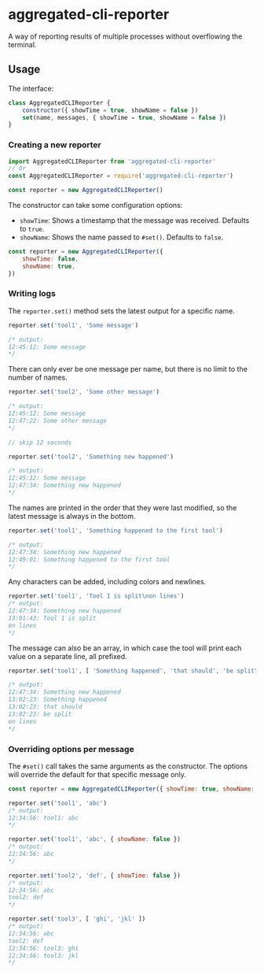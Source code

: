 aggregated-cli-reporter
=======================

A way of reporting results of multiple processes without overflowing the terminal.


Usage
-----

The interface:

```js
class AggregatedCLIReporter {
	constructor({ showTime = true, showName = false })
	set(name, messages, { showTime = true, showName = false })
}
```


### Creating a new reporter

```js
import AggregatedCLIReporter from 'aggregated-cli-reporter'
// Or
const AggregatedCLIReporter = require('aggregated-cli-reporter')

const reporter = new AggregatedCLIReporter()
```

The constructor can take some configuration options:

- `showTime`: Shows a timestamp that the message was received. Defaults to `true`.
- `showName`: Shows the name passed to `#set()`. Defaults to `false`.

```js
const reporter = new AggregatedCLIReporter({
	showTime: false,
	showName: true,
})
```


### Writing logs

The `reporter.set()` method sets the latest output for a specific name.
```js
reporter.set('tool1', 'Some message')

/* output:
12:45:12: Some message
*/
```

There can only ever be one message per name, but there is no limit to the number
of names.

```js
reporter.set('tool2', 'Some other message')

/* output:
12:45:12: Some message
12:47:22: Some other message
*/

// skip 12 seconds

reporter.set('tool2', 'Something new happened')

/* output:
12:45:12: Some message
12:47:34: Something new happened
*/
```

The names are printed in the order that they were last modified, so the latest
message is always in the bottom.

```js
reporter.set('tool1', 'Something happened to the first tool')

/* output:
12:47:34: Something new happened
12:49:01: Something happened to the first tool
*/
```

Any characters can be added, including colors and newlines.

```js
reporter.set('tool1', 'Tool 1 is split\non lines')
/* output:
12:47:34: Something new happened
13:01:43: Tool 1 is split
on lines
*/
```


The message can also be an array, in which case the tool will print each value
on a separate line, all prefixed.

```js
reporter.set('tool1', [ 'Something happened', 'that should', 'be split\non lines' ])

/* output:
12:47:34: Something new happened
13:02:23: Something happened
13:02:23: that should
13:02:23: be split
on lines
*/
```


### Overriding options per message

The `#set()` call takes the same arguments as the constructor. The options will
override the default for that specific message only.

```js
const reporter = new AggregatedCLIReporter({ showTime: true, showName: true })

reporter.set('tool1', 'abc')
/* output:
12:34:56: tool1: abc
*/

reporter.set('tool1', 'abc', { showName: false })
/* output:
12:34:56: abc
*/

reporter.set('tool2', 'def', { showTime: false })
/* output:
12:34:56: abc
tool2: def
*/

reporter.set('tool3', [ 'ghi', 'jkl' ])
/* output:
12:34:56: abc
tool2: def
12:34:56: tool3: ghi
12:34:56: tool3: jkl
*/
```
